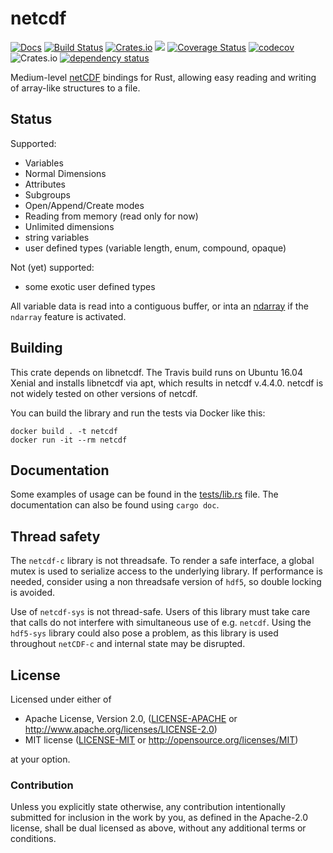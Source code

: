 # netcdf

[![Docs](https://docs.rs/netcdf/badge.svg)](https://docs.rs/netcdf)
[![Build Status](https://travis-ci.org/georust/netcdf.svg?branch=master)](https://travis-ci.org/georust/netcdf)
[![Crates.io](https://img.shields.io/crates/d/netcdf.svg)](https://crates.io/crates/netcdf)
[![](http://meritbadge.herokuapp.com/netcdf)](https://crates.io/crates/netcdf)
[![Coverage Status](https://coveralls.io/repos/github/georust/netcdf/badge.svg?branch=master)](https://coveralls.io/github/georust/netcdf?branch=master)
[![codecov](https://codecov.io/gh/georust/netcdf/branch/master/graph/badge.svg)](https://codecov.io/gh/georust/netcdf)
![Crates.io](https://img.shields.io/crates/l/netcdf)
[![dependency status](https://deps.rs/repo/github/georust/netcdf/status.svg)](https://deps.rs/repo/github/georust/netcdf)

Medium-level [netCDF](http://www.unidata.ucar.edu/software/netcdf/) bindings for Rust, allowing easy reading and writing of array-like structures to a file.

## Status

Supported:

* Variables
* Normal Dimensions
* Attributes
* Subgroups
* Open/Append/Create modes
* Reading from memory (read only for now)
* Unlimited dimensions
* string variables
* user defined types (variable length, enum, compound, opaque)

Not (yet) supported:

* some exotic user defined types

All variable data is read into a contiguous buffer, or inta an [ndarray](https://github.com/rust-ndarray/rust-ndarray) if the `ndarray` feature is activated.

## Building

This crate depends on libnetcdf. The Travis build runs on Ubuntu 16.04 Xenial and installs libnetcdf via apt, which results in netcdf v.4.4.0. netcdf is not widely tested on other versions of netcdf.

You can build the library and run the tests via Docker like this:

```
docker build . -t netcdf
docker run -it --rm netcdf
```

## Documentation

Some examples of usage can be found in the [tests/lib.rs](tests/lib.rs) file. The documentation can also be found using `cargo doc`.


## Thread safety

The `netcdf-c` library is not threadsafe. To render a safe interface, a global mutex is used to serialize access to the underlying library. If performance is needed, consider using a non threadsafe version of `hdf5`, so double locking is avoided.

Use of `netcdf-sys` is not thread-safe. Users of this library must take care that calls do not interfere with simultaneous use of e.g. `netcdf`. Using the `hdf5-sys` library could also pose a problem, as this library is used throughout `netCDF-c` and internal state may be disrupted.

## License

Licensed under either of

 * Apache License, Version 2.0, ([LICENSE-APACHE](LICENSE-APACHE) or http://www.apache.org/licenses/LICENSE-2.0)
 * MIT license ([LICENSE-MIT](LICENSE-MIT) or http://opensource.org/licenses/MIT)

at your option.

### Contribution

Unless you explicitly state otherwise, any contribution intentionally submitted
for inclusion in the work by you, as defined in the Apache-2.0 license, shall be dual licensed as above, without any
additional terms or conditions.
